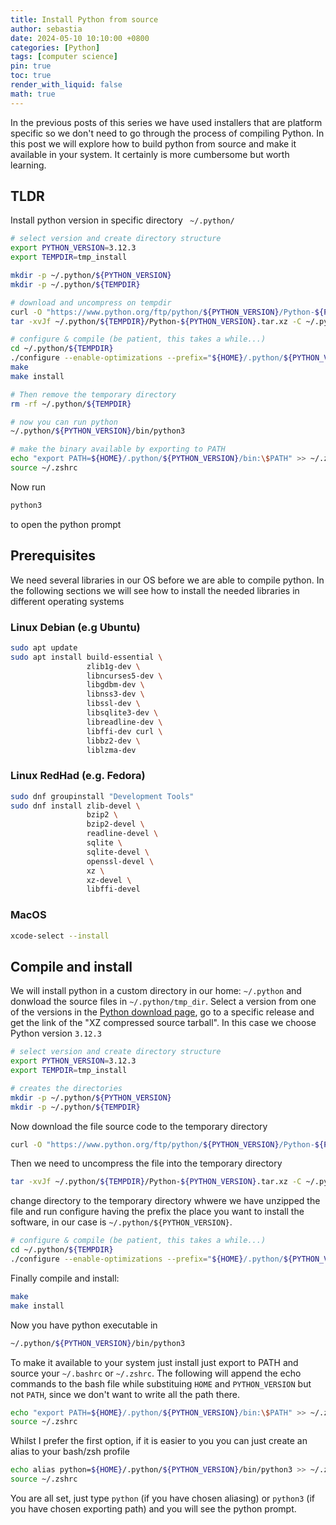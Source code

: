 ```yaml
---
title: Install Python from source
author: sebastia
date: 2024-05-10 10:10:00 +0800
categories: [Python]
tags: [computer science]
pin: true
toc: true
render_with_liquid: false
math: true
---
```


In the previous posts of this series we have used installers that are platform specific so we don't need to go through the process of compiling Python. In this post we will explore how to build python from source and make it available in your system. It certainly is more cumbersome but worth learning.

## TLDR

Install python version in specific directory ` ~/.python/`

```bash
# select version and create directory structure
export PYTHON_VERSION=3.12.3
export TEMPDIR=tmp_install

mkdir -p ~/.python/${PYTHON_VERSION}
mkdir -p ~/.python/${TEMPDIR}

# download and uncompress on tempdir
curl -O "https://www.python.org/ftp/python/${PYTHON_VERSION}/Python-${PYTHON_VERSION}.tar.xz" --output-dir ~/.python/${TEMPDIR}
tar -xvJf ~/.python/${TEMPDIR}/Python-${PYTHON_VERSION}.tar.xz -C ~/.python/${TEMPDIR} --strip-components=1

# configure & compile (be patient, this takes a while...)
cd ~/.python/${TEMPDIR}
./configure --enable-optimizations --prefix="${HOME}/.python/${PYTHON_VERSION}"
make
make install

# Then remove the temporary directory
rm -rf ~/.python/${TEMPDIR}

# now you can run python
~/.python/${PYTHON_VERSION}/bin/python3

# make the binary available by exporting to PATH
echo "export PATH=${HOME}/.python/${PYTHON_VERSION}/bin:\$PATH" >> ~/.zshrc
source ~/.zshrc
```

Now run

```bash
python3
```

to open the python prompt


## Prerequisites

We need several libraries in our OS before we are able to compile python. In the following sections we will see how to install the needed libraries in different operating systems

### Linux Debian (e.g Ubuntu)


```bash
sudo apt update
sudo apt install build-essential \
                 zlib1g-dev \
                 libncurses5-dev \
                 libgdbm-dev \
                 libnss3-dev \
                 libssl-dev \
                 libsqlite3-dev \
                 libreadline-dev \
                 libffi-dev curl \
                 libbz2-dev \
                 liblzma-dev
```

### Linux RedHad (e.g. Fedora)

```bash
sudo dnf groupinstall "Development Tools"
sudo dnf install zlib-devel \
                 bzip2 \
                 bzip2-devel \
                 readline-devel \
                 sqlite \
                 sqlite-devel \
                 openssl-devel \
                 xz \
                 xz-devel \
                 libffi-devel
```

### MacOS

```bash
xcode-select --install
```


## Compile and install

We will install python in a custom directory in our home: `~/.python` and donwload the source files in `~/.python/tmp_dir`. Select a version from one of the versions in the [Python download page](https://www.python.org/downloads/), go to a specific release and get the link of the "XZ compressed source tarball". In this case we choose Python version `3.12.3`

```bash
# select version and create directory structure
export PYTHON_VERSION=3.12.3
export TEMPDIR=tmp_install

# creates the directories
mkdir -p ~/.python/${PYTHON_VERSION}
mkdir -p ~/.python/${TEMPDIR}
```

Now download the file source code to the temporary directory

```bash
curl -O "https://www.python.org/ftp/python/${PYTHON_VERSION}/Python-${PYTHON_VERSION}.tar.xz" --output-dir ~/.python/${TEMPDIR}
```

Then we need to uncompress the file into the temporary directory

```bash
tar -xvJf ~/.python/${TEMPDIR}/Python-${PYTHON_VERSION}.tar.xz -C ~/.python/${TEMPDIR} --strip-components=1
```

change directory to the temporary directory whwere we have unzipped the file and run configure having the prefix the place you want to install the software, in our case is `~/.python/${PYTHON_VERSION}`.

```bash
# configure & compile (be patient, this takes a while...)
cd ~/.python/${TEMPDIR}
./configure --enable-optimizations --prefix="${HOME}/.python/${PYTHON_VERSION}"
```

Finally compile and install:

```bash
make
make install
```

Now you have python executable in

```bash
~/.python/${PYTHON_VERSION}/bin/python3
```

To make it available to your system just install just export to PATH and source your `~/.bashrc` or `~/.zshrc`. The following will append the echo commands to the bash file while substituing `HOME` and `PYTHON_VERSION` but not `PATH`, since we don't want to write all the path there.

```bash
echo "export PATH=${HOME}/.python/${PYTHON_VERSION}/bin:\$PATH" >> ~/.zshrc
source ~/.zshrc
```

Whilst I prefer the first option, if it is easier to you you can just create an alias to your bash/zsh profile

```bash
echo alias python=${HOME}/.python/${PYTHON_VERSION}/bin/python3 >> ~/.zshrc
source ~/.zshrc
```

You are all set, just type `python` (if you have chosen aliasing) or `python3` (if you have chosen exporting path) and you will see the python prompt.
